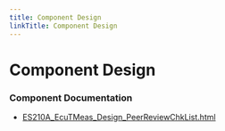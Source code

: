 ```yaml
---
title: Component Design
linkTitle: Component Design
---
```


# Component Design
### Component Documentation

- [ES210A_EcuTMeas_Design_PeerReviewChkList.html](Doc/ES210A_EcuTMeas_Design_PeerReviewChkList.html)

